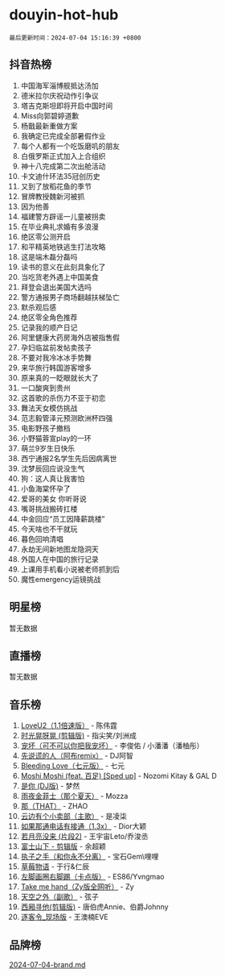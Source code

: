 # douyin-hot-hub

`最后更新时间：2024-07-04 15:16:39 +0800`

## 抖音热榜

1. 中国海军淄博舰抵达汤加
1. 德米拉尔庆祝动作引争议
1. 塔吉克斯坦即将开启中国时间
1. Miss向郭碧婷道歉
1. 杨戬最新重做方案
1. 我确定已完成全部暑假作业
1. 每个人都有一个吃饭磨叽的朋友
1. 白俄罗斯正式加入上合组织
1. 神十八完成第二次出舱活动
1. 卡文迪什环法35冠创历史
1. 又到了放稻花鱼的季节
1. 冒牌教授魏新河被抓
1. 因为他善
1. 福建警方辟谣一儿童被拐卖
1. 在毕业典礼求婚有多浪漫
1. 绝区零公测开启
1. 和平精英地铁逃生打法攻略
1. 这是端木磊分磊吗
1. 读书的意义在此刻具象化了
1. 当吃货老外遇上中国美食
1. 拜登会退出美国大选吗
1. 警方通报男子商场翻越扶梯坠亡
1. 默杀观后感
1. 绝区零全角色推荐
1. 记录我的顺产日记
1. 阿里健康大药房海外店被指售假
1. 孕妇临盆前发帖卖孩子
1. 不要对我冷冰冰手势舞
1. 来华旅行韩国游客增多
1. 原来真的一眨眼就长大了
1. 一口酸爽到贵州
1. 这首歌的杀伤力不亚于初恋
1. 舞法天女模仿挑战
1. 范志毅管泽元预测欧洲杯四强
1. 电影野孩子撤档
1. 小野猫蓉宣play的一环
1. 萌兰9岁生日快乐
1. 西宁通报2名学生先后因病离世
1. 沈梦辰回应说没生气
1. 狗：这人真让我害怕
1. 小鱼海棠怀孕了
1. 爱哥的美女 你听哥说
1. 嘴哥挑战搬砖扛楼
1. 中金回应“员工因降薪跳楼”
1. 今天啥也不干就玩
1. 暮色回响清唱
1. 永劫无间新地图龙隐洞天
1. 外国人在中国的旅行记录
1. 上课用手机看小说被老师抓到后
1. 魔性emergency运镜挑战

## 明星榜

暂无数据

## 直播榜

暂无数据

## 音乐榜

1. [LoveU2（1.1倍速版）](https://sf5-hl-cdn-tos.douyinstatic.com/obj/tos-cn-ve-2774/oQMeDffLaEmgMwgCOEMAFCI6INzoFPgWdD0rsa) - 陈伟霆
1. [时光晃呀晃 (剪辑版)](https://sf3-cdn-tos.douyinstatic.com/obj/tos-cn-ve-2774/o8ACeQem3gwI1x3GIYGAfKG0LJebKFRJDwRwyW) - 指尖笑/刘洲成
1. [宠坏（可不可以你把我宠坏）](https://sf3-cdn-tos.douyinstatic.com/obj/tos-cn-ve-2774/ocWI8ft2gd0rAfXKzvKGeMQM6fVLTLfA8UJzwl) - 李俊佑 / 小潘潘（潘柚彤）
1. [先说谎的人（阿布remix）](https://sf5-hl-cdn-tos.douyinstatic.com/obj/tos-cn-ve-2774/owQtOFmAzBgxBKDOYfeCTQTgE9cDORrOQqmCZy) - DJ阿智
1. [Bleeding Love（七元版）](https://sf5-hl-cdn-tos.douyinstatic.com/obj/tos-cn-ve-2774/oEgC9eZFHQ1MfSRnrfkzFp8AayDWqAQMABBgUs) - 七元
1. [Moshi Moshi (feat. 百足) [Sped up]](https://sf5-hl-cdn-tos.douyinstatic.com/obj/tos-cn-ve-2774/ocCPFQcXJLeroaIdQLIGAoeeYM3OAUYGDguHXz) - Nozomi Kitay & GAL D
1. [是你 (DJ版)](https://sf5-hl-cdn-tos.douyinstatic.com/obj/tos-cn-ve-2774/1ec766e572b34c42853ce6315d426850) - 梦然
1. [雨夜金菲士（那个夏天）](https://sf6-cdn-tos.douyinstatic.com/obj/tos-cn-ve-2774/osPmPLDWQBBE2Z6bftCgYwkFaF4pEYEneXaZQs) - Mozza
1. [那（THAT）](https://sf5-hl-cdn-tos.douyinstatic.com/obj/tos-cn-ve-2774/oIIWGeBZCnlGx9tl0gFlCfwlQbj7QWAD8HYAGg) - ZHAO
1. [云边有个小卖部（主歌）](https://sf5-hl-cdn-tos.douyinstatic.com/obj/tos-cn-ve-2774/okvgzOZylLA4WYUHkAhpy5DrCiqAmBjiMIkJp) - 是凌柒
1. [如果那通电话有接通（1.3x）](https://sf5-hl-cdn-tos.douyinstatic.com/obj/tos-cn-ve-2774/ocJeJKhUhAJG8EYZiEFfGFAPkD3beMQ5mwDv1e) - Dior大颖
1. [若月亮没来 (片段2)](https://sf3-cdn-tos.douyinstatic.com/obj/tos-cn-ve-2774/ocQavLLjkCOeDxGyYeIMGgNAIwJ0QXE1Ve3Fzv) - 王宇宙Leto/乔浚丞
1. [富士山下 - 剪辑版](https://sf5-hl-cdn-tos.douyinstatic.com/obj/tos-cn-ve-2774/o4QGmeUZhQXvtC5BDkogeQni8WbdCBUJEYI12v) - 余超颖
1. [执子之手（和你永不分离）](https://sf5-hl-cdn-tos.douyinstatic.com/obj/tos-cn-ve-2774/oU4mUWISThYfqtA61VOl8PAQGeK2LGGQfFCZfY) - 宝石Gem\哩哩
1. [草莓物语](https://sf5-hl-cdn-tos.douyinstatic.com/obj/tos-cn-ve-2774/okynhJ7jEAIIZBfsLgYMEI8QC3WbQNN66RKzhT) - 于行&仁辰
1. [左脚画圈右脚踢（卡点版）](https://sf5-hl-cdn-tos.douyinstatic.com/obj/tos-cn-ve-2774/oAoAIr8BJv8B7W4CEBMsaSfDWrAiF4izwIDMJg) - ES86/Yvngmao
1. [Take me hand（Zy版全网听）](https://sf5-hl-cdn-tos.douyinstatic.com/obj/tos-cn-ve-2774/owyUoUuVpA1I7BiszAYMSqbGseWQw8P7Ea2BiR) - Zy
1. [天空之外（副歌）](https://sf5-hl-cdn-tos.douyinstatic.com/obj/tos-cn-ve-2774/oAYn0BTp8jS8iSyZSHMUWAikyvAWI1c7aiJTr) - 弦子
1. [西厢寻他(剪辑版)](https://sf3-cdn-tos.douyinstatic.com/obj/tos-cn-ve-2774/oUsAVfAQKlRNxEv5qxvIB8o5qmIWUcXbzJKJhw) - 唐伯虎Annie、伯爵Johnny
1. [逐客令_现场版](https://sf5-hl-cdn-tos.douyinstatic.com/obj/tos-cn-ve-2774/okjvqFftEMAIgLPvI8f4MT5CZVyxmDQdBOwjBv) - 王澳楠EVE

## 品牌榜

[2024-07-04-brand.md](2024-07-04-brand.md)
